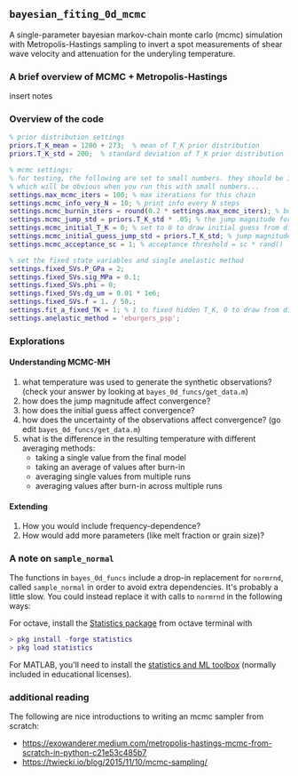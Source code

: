 ## `bayesian_fiting_0d_mcmc` 

A single-parameter bayesian markov-chain monte carlo (mcmc) simulation with 
Metropolis-Hastings sampling to invert a spot measurements of shear wave velocity 
and attenuation for the underyling temperature. 

### A brief overview of MCMC + Metropolis-Hastings

insert notes 

### Overview of the code 

```matlab
% prior distribution settings
priors.T_K_mean = 1200 + 273;  % mean of T_K prior distribution
priors.T_K_std = 200;  % standard deviation of T_K prior distribution
``` 
```matlab
% mcmc settings:
% for testing, the following are set to small numbers. they should be increased,
% which will be obvious when you run this with small numbers...
settings.max_mcmc_iters = 100; % max iterations for this chain
settings.mcmc_info_very_N = 10; % print info every N steps
settings.mcmc_burnin_iters = round(0.2 * settings.max_mcmc_iters); % burn in iterations
settings.mcmc_jump_std = priors.T_K_std * .05; % the jump magnitude for updating T_K
settings.mcmc_initial_T_K = 0; % set to 0 to draw initial guess from distribution
settings.mcmc_initial_guess_jump_std = priors.T_K_std; % jump magnitude for the initial guess
settings.mcmc_acceptance_sc = 1; % acceptance threshold = sc * rand()
``` 

```matlab
% set the fixed state variables and single anelastic method
settings.fixed_SVs.P_GPa = 2;
settings.fixed_SVs.sig_MPa = 0.1;
settings.fixed_SVs.phi = 0;
settings.fixed_SVs.dg_um = 0.01 * 1e6;
settings.fixed_SVs.f = 1. / 50.;
settings.fit_a_fixed_TK = 1; % 1 to fixed hidden T_K, 0 to draw from distribution about a hidden mean
settings.anelastic_method = 'eburgers_psp';
``` 



### Explorations 

#### Understanding MCMC-MH
1. what temperature was used to generate the synthetic observations? (check your answer by looking at `bayes_0d_funcs/get_data.m`)
2. how does the jump magnitude affect convergence?
3. how does the initial guess affect convergence?
4. how does the uncertainty of the observations affect convergence? (go edit `bayes_0d_funcs/get_data.m`)
5. what is the difference in the resulting temperature with different averaging methods:
   * taking a single value from the final model
   * taking an average of values after burn-in 
   * averaging single values from multiple runs 
   * averaging values after burn-in across multiple runs 

#### Extending 
1. How you would include frequency-dependence?
2. How would add more parameters (like melt fraction or grain size)? 



### A note on `sample_normal`
 
The functions in `bayes_0d_funcs` include a drop-in replacement for `normrnd`, called 
`sample_normal` in order to avoid extra dependencies. It's probably a little slow. You
could instead replace it with calls to `normrnd` in the following ways:

For octave, install the [Statistics package](https://wiki.octave.org/Statistics_package)
from octave terminal with 
```matlab
> pkg install -forge statistics
> pkg load statistics
```

For MATLAB, you'll need to install the [statistics and ML toolbox](https://www.mathworks.com/products/statistics.html) (normally included in educational licenses).

### additional reading 

The following are nice introductions to writing an mcmc sampler from scratch:

* https://exowanderer.medium.com/metropolis-hastings-mcmc-from-scratch-in-python-c21e53c485b7
* https://twiecki.io/blog/2015/11/10/mcmc-sampling/
 

 